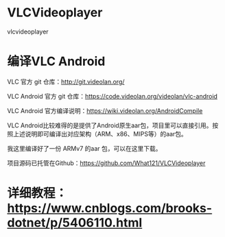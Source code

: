 # VLCVideoplayer
vlcvideoplayer
# 编译VLC Android
VLC 官方 git 仓库：http://git.videolan.org/

VLC Android 官方 git 仓库：https://code.videolan.org/videolan/vlc-android

VLC Android 官方编译说明：https://wiki.videolan.org/AndroidCompile

VLC Android比较难得的是提供了Android原生aar包，项目里可以直接引用。按照上述说明即可编译出对应架构（ARM、x86、MIPS等）的aar包。

我这里编译好了一份 ARMv7 的aar 包，可以在这里下载。

项目源码已托管在Github：https://github.com/What121/VLCVideoplayer

# 详细教程：https://www.cnblogs.com/brooks-dotnet/p/5406110.html
